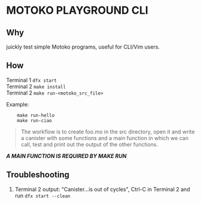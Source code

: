 # MOTOKO PLAYGROUND CLI

##  Why

juickly test simple Motoko programs, useful for CLI/Vim users.

##  How

Terminal 1 `dfx start`<br>
Terminal 2 `make install`<br>
Terminal 2 `make run-<motoko_src_file>`

Example:
```
    make run-hello
    make run-ciao
```

> The workflow is to create foo.mo in the src directory, open it and write a
> canister with some functions and a main function in which we can call, test and print out the output of the other functions.

***A MAIN FUNCTION IS REQUIRED BY MAKE RUN***

##  Troubleshooting

1. Terminal 2 output: "Canister...is out of cycles", Ctrl-C in Terminal 2 and
run `dfx start --clean`
